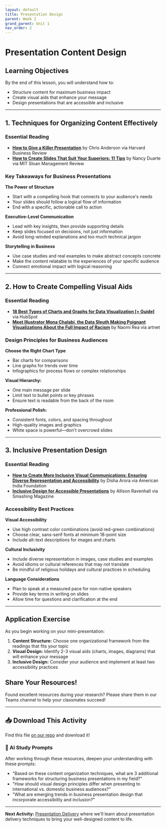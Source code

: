 ```yaml
---
layout: default
title: Presentation Design
parent: Week 2
grand_parent: Unit 1
nav_order: 2
---
```


# Presentation Content Design

## Learning Objectives
By the end of this lesson, you will understand how to:
- Structure content for maximum business impact
- Create visual aids that enhance your message
- Design presentations that are accessible and inclusive

---

## 1. Techniques for Organizing Content Effectively

### Essential Reading
- **[How to Give a Killer Presentation](https://hbr.org/2013/06/how-to-give-a-killer-presentation)** by Chris Anderson via Harvard Business Review
- **[How to Create Slides That Suit Your Superiors: 11 Tips](https://sloanreview.mit.edu/article/how-to-create-slides-that-suit-your-superiors-11-tips)** by Nancy Duarte via MIT Sloan Management Review

### Key Takeaways for Business Presentations

**The Power of Structure**
- Start with a compelling hook that connects to your audience's needs
- Your slides should follow a logical flow of information
- End with a specific, actionable call to action

**Executive-Level Communication**
- Lead with key insights, then provide supporting details
- Keep slides focused on decisions, not just information
- Avoid long-winded explanations and too much technical jargon

**Storytelling in Business**
- Use case studies and real examples to make abstract concepts concrete
- Make the content relatable to the experiences of your specific audience
- Connect emotional impact with logical reasoning

---

## 2. How to Create Compelling Visual Aids

### Essential Reading
- **[18 Best Types of Charts and Graphs for Data Visualization [+ Guide]](https://blog.hubspot.com/marketing/types-of-graphs-for-data-visualization)** via HubSpot
- **[Meet Illustrator Mona Chalabi, the Data Sleuth Making Poignant Visualizations About the Full Impact of Racism](https://news.artnet.com/art-world/meet-mona-chalabi-1893221)** by Naomi Rea via artnet

### Design Principles for Business Audiences

**Choose the Right Chart Type**
- Bar charts for comparisons
- Line graphs for trends over time
- Infographics for process flows or complex relationships

**Visual Hierarchy:**
- One main message per slide
- Limit text to bullet points or key phrases
- Ensure text is readable from the back of the room

**Professional Polish:**
- Consistent fonts, colors, and spacing throughout
- High-quality images and graphics
- White space is powerful—don't overcrowd slides

---

## 3. Inclusive Presentation Design

### Essential Reading
- **[How to Create More Inclusive Visual Communications: Ensuring Diverse Representation and Accessibility](https://aif.org/how-to-create-more-inclusive-visual-communications-ensuring-diverse-representation-and-accessibility)** by Disha Arora via American India Foundation
- **[Inclusive Design for Accessible Presentations](https://www.smashingmagazine.com/2018/11/inclusive-design-accessible-presentations)** by Allison Ravenhall via Smashing Magazine

### Accessibility Best Practices

**Visual Accessibility**
- Use high contrast color combinations (avoid red-green combinations)
- Choose clear, sans-serif fonts at minimum 18-point size
- Include alt-text descriptions for images and charts

**Cultural Inclusivity**
- Include diverse representation in images, case studies and examples
- Avoid idioms or cultural references that may not translate
- Be mindful of religious holidays and cultural practices in scheduling

**Language Considerations**
- Plan to speak at a measured pace for non-native speakers
- Provide key terms in writing on slides
- Allow time for questions and clarification at the end

---

## Application Exercise

As you begin working on your mini-presentation:

1. **Content Structure:** Choose one organizational framework from the readings that fits your topic
2. **Visual Design:** Identify 2-3 visual aids (charts, images, diagrams) that will enhance your message  
3. **Inclusive Design:** Consider your audience and implement at least two accessibility practices

## Share Your Resources!

Found excellent resources during your research? Please share them in our Teams channel to help your classmates succeed!

---

## 📥 Download This Activity

Find this file [on our repo](https://github.com/alainamb/uic_tr35-business-english-II/blob/main/unit1/week2/presentation-content.md) and download it!

### 🤖 AI Study Prompts
After working through these resources, deepen your understanding with these prompts:
- "Based on these content organization techniques, what are 3 additional frameworks for structuring business presentations in my field?"
- "How should visual design principles differ when presenting to international vs. domestic business audiences?"
- "What are emerging trends in business presentation design that incorporate accessibility and inclusion?"

---

**Next Activity:** [Presentation Delivery](presentation-delivery.md) where we'll learn about presentation delivery techniques to bring your well-designed content to life.
